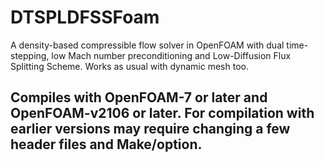# DTSPLDFSSFoam
A density-based compressible flow solver in OpenFOAM with dual time-stepping, low Mach number preconditioning and Low-Diffusion Flux Splitting Scheme. Works as usual with dynamic mesh too.

## Compiles with OpenFOAM-7 or later and OpenFOAM-v2106 or later. For compilation with earlier versions may require changing a few header files and Make/option.
